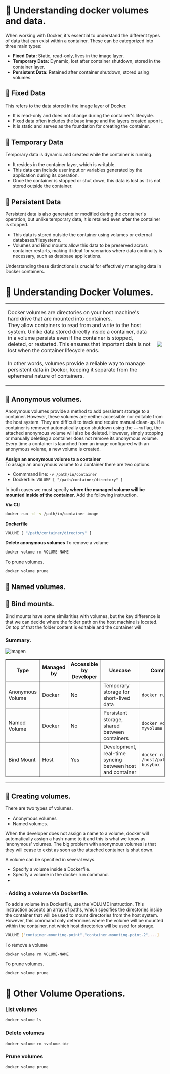 # 📌 Understanding docker volumes and data.
When working with Docker, it's essential to understand the different types of data that can exist within a container. These can be categorized into three main types:
- **Fixed Data:** Static, read-only, lives in the image layer.
- **Temporary Data:** Dynamic, lost after container shutdown, stored in the container layer.
- **Persistent Data:** Retained after container shutdown, stored using volumes.
   
## 🔹 Fixed Data
This refers to the data stored in the image layer of Docker.

- It is read-only and does not change during the container's lifecycle.
- Fixed data often includes the base image and the layers created upon it.
- It is static and serves as the foundation for creating the container.
   
## 🔹 Temporary Data   
Temporary data is dynamic and created while the container is running.
- It resides in the container layer, which is writable.
- This data can include user input or variables generated by the application during its operation.
- Once the container is stopped or shut down, this data is lost as it is not stored outside the container.
   
## 🔹 Persistent Data   
Persistent data is also generated or modified during the container's operation, but unlike temporary data, it is retained even after the container is stopped.
- This data is stored outside the container using volumes or external databases/filesystems.
- Volumes and Bind mounts allow this data to be preserved across container restarts, making it ideal for scenarios where data continuity is necessary, such as database applications.

Understanding these distinctions is crucial for effectively managing data in Docker containers.

# 📌 Understanding Docker Volumes. 

<table>
   <tr>
      <td>
         <p>
Docker volumes are directories on your host machine's hard drive that are mounted into containers.<br/> They allow containers to read from and write to the host system. Unlike data stored directly inside a container, data in a volume persists even if the container is stopped, deleted, or restarted. This ensures that important data is not lost when the container lifecycle ends. <br/><br/> In other words, volumes provide a reliable way to manage persistent data in Docker, keeping it separate from the ephemeral nature of containers.
            </p>
         </td>
      <td><img align="right" src="https://github.com/user-attachments/assets/acb4afd1-7962-45f3-a715-ef2d1724b1fe">
</td>
   </tr>
</table>

## 🔹 Anonymous volumes.
Anonymous volumes provide a method to add persistent storage to a container. However, these volumes are neither accessible nor editable from the host system. They are difficult to track and require manual clean-up.
If a container is removed automatically upon shutdown using the `--rm` flag, the attached anonymous volume will also be deleted. However, simply stopping or manually deleting a container does not remove its anonymous volume. 
Every time a container is launched from an image configured with an anonymous volume, a new volume is created.

**Assign an anonymous volume to a container**   
To assign an anonymous volume to a container there are two options. 
- Commmand line: `-v /path/in/container`
- Dockerfile: `VOLUME [ "/path/container/directory" ]`

In both cases we must specify **where the managed volume will be mounted inside of the container**.
Add the following instruction.

**Via CLI**   
```bash
docker run -d -v /path/in/container image
```
   
**Dockerfile**   
```bash
VOLUME [ "/path/container/directory" ]
```

**Delete anonymous volumes**
To remove a volume 
```bash
docker volume rm VOLUME-NAME
```

To prune volumes.
```bash
docker volume prune
```

## 🔹 Named volumes.


## 🔹 Bind mounts.
Bind mounts have some similarities with volumes, but the key difference is that we can decide where the folder path on the host machine is located. On top of that the folder content is editable and the container will 

### Summary.

![imagen](https://github.com/user-attachments/assets/ecd98e8b-3e10-41aa-97a2-5992b75a2407)


<table border="1" cellpadding="10" cellspacing="0">
  <thead>
    <tr>
      <th>Type</th>
      <th>Managed by</th>
      <th>Accessible by Developer</th>
      <th>Usecase</th>
      <th>Command to Create</th>
    </tr>
  </thead>
  <tbody>
    <tr>
      <td>Anonymous Volume</td>
      <td>Docker</td>
      <td>No</td>
      <td>Temporary storage for short-lived data</td>
      <td><code>docker run -v /app busybox</code></td>
    </tr>
    <tr>
      <td>Named Volume</td>
      <td>Docker</td>
      <td>No</td>
      <td>Persistent storage, shared between containers</td>
      <td><code>docker volume create myvolume</code></td>
    </tr>
    <tr>
      <td>Bind Mount</td>
      <td>Host</td>
      <td>Yes</td>
      <td>Development, real-time syncing between host and container</td>
      <td><code>docker run -v /host/path:/container/path busybox</code></td>
    </tr>
  </tbody>
</table>

---

## 🔹 Creating volumes.
There are two types of volumes.
- Anonymous volumes
- Named volumes.

When the developer does not assign a name to a volume, docker will automatically assign a hash-name to it and this is what we know as 'anonymous' volumes. The big problem with anonymous volumes is that they will cease to exist as soon as the attached container is shut down. 


A volume can be specified in several ways.
- Specify a volume inside a Dockerfile.
- Specify a volume in the docker run command.
- 

### ▫️ Adding a volume via Dockerfile.
To add a volume in a Dockerfile, use the VOLUME instruction. This instruction accepts an array of paths, which specifies the directories inside the container that will be used to mount directories from the host system. However, this command only determines where the volume will be mounted within the container, not which host directories will be used for storage.

```bash
VOLUME ["container-mounting-point","container-mounting-point-2",...]
```

To remove a volume 
```bash
docker volume rm VOLUME-NAME
```

To prune volumes.
```bash
docker volume prune
```


# 📍 Other Volume Operations.
### List volumes
```bash
docker volume ls
```

### Delete volumes
```bash
docker volume rm <volume-id>
```

### Prune volumes
```bash
docker volume prune
```
